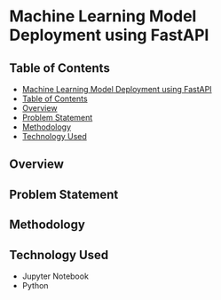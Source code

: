 # Machine Learning Model Deployment using FastAPI
## Table of Contents
 - [Machine Learning Model Deployment using FastAPI](#machine-learning-model-deployment-using-fastapi)
  - [Table of Contents](#table-of-contents)
  - [Overview](#overview)
  - [Problem Statement](#problem-statement)
  - [Methodology](#methodology)
  - [Technology Used](#technology-used)


## Overview

## Problem Statement

## Methodology

## Technology Used
- Jupyter Notebook
- Python


